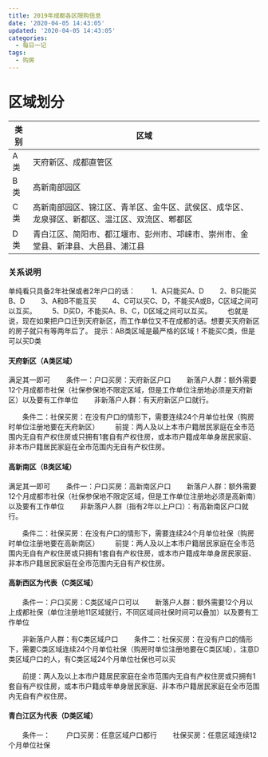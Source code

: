 ```yaml
---
title: 2019年成都各区限购信息
date: '2020-04-05 14:43:05'
updated: '2020-04-05 14:43:05'
categories:
  - 每日一记
tags:
  - 购房
---
```

# 区域划分

| 类别 | 区域 |
| --- | --- |
| A类 | 天府新区、成都直管区 |
| B类 | 高新南部园区 |
| C类 | 高新南部园区、锦江区、青羊区、金牛区、武侯区、成华区、龙泉驿区、新都区、温江区、双流区、郫都区 |
| D类 | 青白江区、简阳市、都江堰市、彭州市、邛崃市、崇州市、金堂县、新津县、大邑县、浦江县 |

<!--more -->

### 关系说明
单纯看只具备2年社保或者2年户口的话：
　　1、A只能买A、D
　　2、B只能买B、D
　　3、A和B不能互买
　　4、C可以买C、D，不能买A或B，C区域之间可以互买。
　　5、D买D，不能买A、B、C，D区域之间可以互买。
　　也就是说，现在如果把户口迁到天府新区，而工作单位又不在成都的话。想要买天府新区的房子就只有等两年后了。
  提示：AB类区域是最严格的区域！不能买C类，但是可以买D类

#### 天府新区（A类区域）
满足其一即可
　　条件一：户口买房：天府新区户口
　　新落户人群：额外需要12个月成都市社保（社保参保地不限定区域，但是工作单位注册地必须是天府新区）以及要有工作单位
　　非新落户人群：有天府新区户口就行。

　　条件二：社保买房：在没有户口的情形下，需要连续24个月单位社保（购房时单位注册地要在天府新区）
　　前提：两人及以上本市户籍居民家庭在全市范围内无自有产权住房或只拥有1套自有产权住房，或本市户籍成年单身居民家庭、非本市户籍居民家庭在全市范围内无自有产权住房。
  
#### 高新南区（B类区域）
满足其一即可
　　条件一：户口买房：高新南区户口
　　新落户人群：额外需要12个月成都市社保（社保参保地不限定区域，但是工作单位注册地必须是高新南）以及要有工作单位
　　非新落户人群（指有2年以上户口）：有高新南区户口就行。

　　条件二：社保买房：在没有户口的情形下，需要连续24个月单位社保（购房时单位注册地要在高新南区）
　　前提：两人及以上本市户籍居民家庭在全市范围内无自有产权住房或只拥有1套自有产权住房，或本市户籍成年单身居民家庭、非本市户籍居民家庭在全市范围内无自有产权住房。
  
#### 高新西区为代表（C类区域）
　　条件一：户口买房：C类区域户口可以
　　新落户人群：额外需要12个月以上成都社保（单位注册地11区域就行，不同区域间社保时间可以叠加）以及要有工作单位

　　非新落户人群：有C类区域户口
　　条件二：社保买房：在没有户口的情形下，需要C类区域连续24个月单位社保（购房时单位注册地要在C类区域），注意D类区域户口的人，有C类区域24个月单位社保也可以买

　　前提：两人及以上本市户籍居民家庭在全市范围内无自有产权住房或只拥有1套自有产权住房，或本市户籍成年单身居民家庭、非本市户籍居民家庭在全市范围内无自有产权住房。
  
#### 青白江区为代表（D类区域）
　　条件一：
　　户口买房：任意区域户口都行
　　社保买房：任意区域连续12个月单位社保
